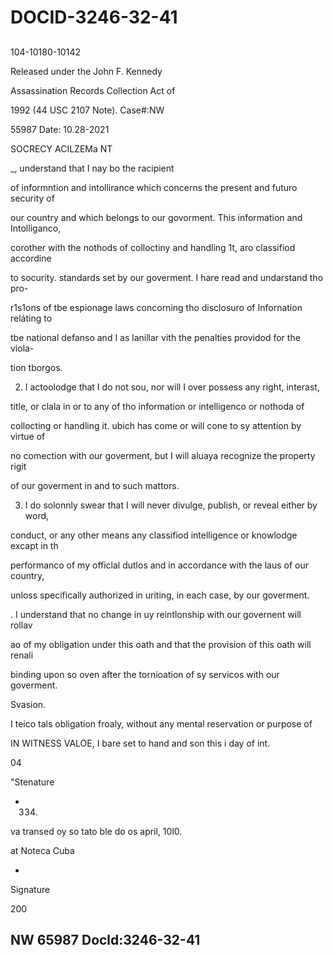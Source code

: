 # DOCID-3246-32-41

##
104-10180-10142

Released under the John F. Kennedy

Assassination Records Collection Act of

1992 (44 USC 2107 Note). Case#:NW

55987 Date: 10.28-2021

SOCRECY ACILZEMa NT

_, understand that I nay bo the racipient

of informntion and intollirance which concerns the present and futuro security of

our country and which belongs to our govorment. This information and Intolliganco,

corother with the nothods of colloctiny and handling 1t, aro classifiod accordine

to socurity. standards set by our goverment. I hare read and undarstand tho pro-

r1s1ons of tbe espionage laws concorning tho disclosuro of Infornation reláting to

tbe national defanso and I as lanillar vith the penalties providod for the viola-

tion tborgos.

2. I actoolodge that I do not sou, nor will I over possess any right, interast,

title, or clala in or to any of tho information or intelligenco or nothoda of

collocting or handling it. ubich has come or will cone to sy attention by virtue of

no comection with our goverment, but I will aluaya recognize the property rigit

of our goverment in and to such mattors.

3. I do solonnly swear that I will never divulge, publish, or reveal either by word,

conduct, or any other means any classifiod intelligence or knowlodge excapt in th

performanco of my officlal dutlos and in accordance with the laus of our country,

unloss specifically authorized in uriting, in each case, by our goverment.

. I understand that no change in uy reintlonship with our governent will rollav

ao of my obligation under this oath and that the provision of this oath will renali

binding upon so oven after the tornioation of sy servicos with our goverment.

Svasion.

I teico tals obligation froaly, without any mental reservation or purpose of

IN WITNESS VALOE, I bare set to hand and son this i day of int.

04

"Stenature

- 334)

va transed oy so tato ble do os april, 10l0.

at Noteca Cuba

-

Signature

200

NW 65987 Docld:3246-32-41
---

